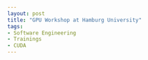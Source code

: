 ```yaml
---
layout: post
title: "GPU Workshop at Hamburg University"
tags:
- Software Engineering
- Trainings
- CUDA
---
```

